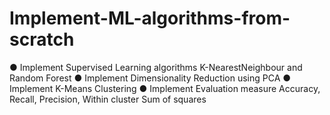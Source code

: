 # Implement-ML-algorithms-from-scratch
● Implement Supervised Learning algorithms K-NearestNeighbour and Random Forest ● Implement Dimensionality Reduction using PCA ● Implement K-Means Clustering ● Implement Evaluation measure Accuracy, Recall, Precision, Within cluster Sum of squares
